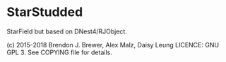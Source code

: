 StarStudded
===========

StarField but based on DNest4/RJObject.

(c) 2015-2018 Brendon J. Brewer, Alex Malz, Daisy Leung
LICENCE: GNU GPL 3. See COPYING file for details.

